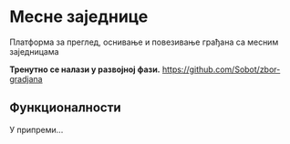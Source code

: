 # Месне заједнице
Платформа за преглед, оснивање и повезивање грађана са месним заједницама

**Тренутно се налази у развојној фази.**
https://github.com/Sobot/zbor-gradjana

## Функционалности

У припреми...
